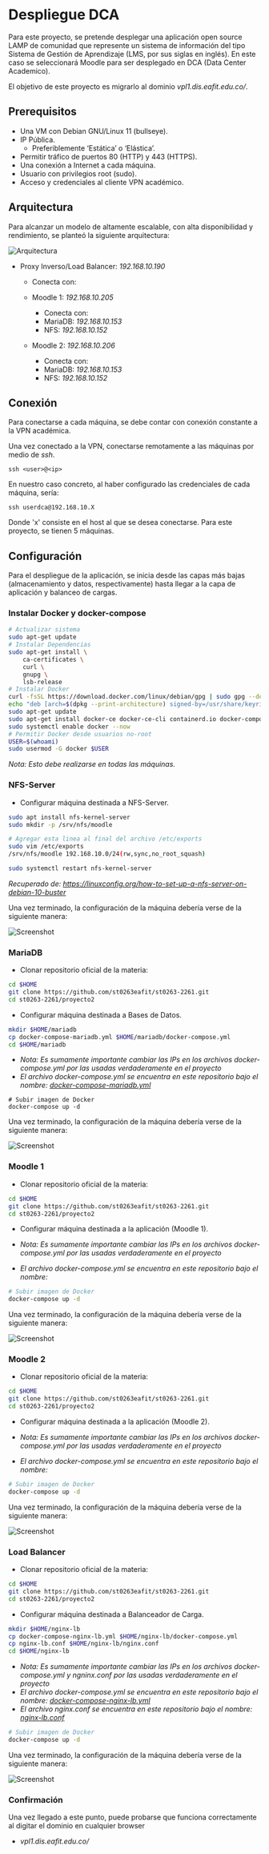 # Despliegue DCA

Para este proyecto, se pretende desplegar una aplicación open source LAMP de comunidad que represente un sistema de información del tipo Sistema de Gestión de Aprendizaje (LMS, por sus siglas en inglés). En este caso se seleccionará Moodle para ser desplegado en DCA (Data Center Academico).

El objetivo de este proyecto es migrarlo al dominio *vpl1.dis.eafit.edu.co/*.

## Prerequisitos

- Una VM con Debian GNU/Linux 11 (bullseye).
- IP Pública.
    - Preferiblemente ‘Estática’ o ‘Elástica’.
- Permitir tráfico de puertos 80 (HTTP) y 443 (HTTPS).
- Una conexión a Internet a cada máquina.
- Usuario con privilegios root (sudo).
- Acceso y credenciales al cliente VPN académico.

## Arquitectura

Para alcanzar un modelo de altamente escalable, con alta disponibilidad y rendimiento, se planteó la siguiente arquitectura:

![Arquitectura](https://github.com/GrayDiamond493/st0263-2261-AdrianGutierrez/blob/main/proyecto2/DCA/Images/ArquitecturaDCA.drawio.svg) 

- Proxy Inverso/Load Balancer: *192.168.10.190*
   - Conecta con:
   - Moodle 1: *192.168.10.205*
        - Conecta con:
        - MariaDB: *192.168.10.153*
        - NFS: *192.168.10.152*

   - Moodle 2: *192.168.10.206*
        - Conecta con:
        - MariaDB: *192.168.10.153*
        - NFS: *192.168.10.152*


## Conexión

Para conectarse a cada máquina, se debe contar con conexión constante a la VPN académica.

Una vez conectado a la VPN, conectarse remotamente a las máquinas por medio de *ssh*.

``` 
ssh <user>@<ip>
```

En nuestro caso concreto, al haber configurado las credenciales de cada máquina, sería:

``` 
ssh userdca@192.168.10.X
```

Donde 'x' consiste en el host al que se desea conectarse. Para este proyecto, se tienen 5 máquinas.

## Configuración

Para el despliegue de la aplicación, se inicia desde las capas más bajas (almacenamiento y datos, respectivamente) hasta llegar a la capa de aplicación y balanceo de cargas.

### Instalar Docker y docker-compose

```bash
# Actualizar sistema
sudo apt-get update
# Instalar Dependencias
sudo apt-get install \
    ca-certificates \
    curl \
    gnupg \
    lsb-release
# Instalar Docker
curl -fsSL https://download.docker.com/linux/debian/gpg | sudo gpg --dearmor -o /usr/share/keyrings/docker-archive-keyring.gpg
echo "deb [arch=$(dpkg --print-architecture) signed-by=/usr/share/keyrings/docker-archive-keyring.gpg] https://download.docker.com/linux/debian $(lsb_release -cs) stable" | sudo tee /etc/apt/sources.list.d/docker.list > /dev/null
sudo apt-get update
sudo apt-get install docker-ce docker-ce-cli containerd.io docker-compose
sudo systemctl enable docker --now
# Permitir Docker desde usuarios no-root
USER=$(whoami)
sudo usermod -G docker $USER
```
*Nota: Esto debe realizarse en todas las máquinas.*

### NFS-Server

- Configurar máquina destinada a NFS-Server.

```bash
sudo apt install nfs-kernel-server
sudo mkdir -p /srv/nfs/moodle

# Agregar esta linea al final del archivo /etc/exports
sudo vim /etc/exports
/srv/nfs/moodle 192.168.10.0/24(rw,sync,no_root_squash)

sudo systemctl restart nfs-kernel-server
```
*Recuperado de: https://linuxconfig.org/how-to-set-up-a-nfs-server-on-debian-10-buster*

Una vez terminado, la configuración de la máquina debería verse de la siguiente manera:

![Screenshot](https://github.com/GrayDiamond493/st0263-2261-AdrianGutierrez/blob/main/proyecto2/DCA/Images/5.NFS.jpg)

### MariaDB

- Clonar repositorio oficial de la materia:

```bash 
cd $HOME
git clone https://github.com/st0263eafit/st0263-2261.git
cd st0263-2261/proyecto2
```

- Configurar máquina destinada a Bases de Datos.

```bash 
mkdir $HOME/mariadb
cp docker-compose-mariadb.yml $HOME/mariadb/docker-compose.yml
cd $HOME/mariadb
```
- *Nota: Es sumamente importante cambiar las IPs en  los archivos docker-compose.yml por las usadas verdaderamente en el proyecto*
- *El archivo docker-compose.yml se encuentra en este repositorio bajo el nombre: [docker-compose-mariadb.yml](https://github.com/GrayDiamond493/st0263-2261-AdrianGutierrez/blob/main/proyecto2/DCA/Scripts/docker-compose-mariadb.yml)*
```
# Subir imagen de Docker
docker-compose up -d
```

Una vez terminado, la configuración de la máquina debería verse de la siguiente manera:

![Screenshot](https://github.com/GrayDiamond493/st0263-2261-AdrianGutierrez/blob/main/proyecto2/DCA/Images/4.MariaDB.jpg)

### Moodle 1
- Clonar repositorio oficial de la materia:

```bash 
cd $HOME
git clone https://github.com/st0263eafit/st0263-2261.git
cd st0263-2261/proyecto2
```

- Configurar máquina destinada a la aplicación (Moodle 1).

- *Nota: Es sumamente importante cambiar las IPs en  los archivos docker-compose.yml por las usadas verdaderamente en el proyecto*
- *El archivo docker-compose.yml se encuentra en este repositorio bajo el nombre: []()*

```bash 
# Subir imagen de Docker
docker-compose up -d
```

Una vez terminado, la configuración de la máquina debería verse de la siguiente manera:

![Screenshot]()

### Moodle 2
- Clonar repositorio oficial de la materia:

```bash 
cd $HOME
git clone https://github.com/st0263eafit/st0263-2261.git
cd st0263-2261/proyecto2
```

- Configurar máquina destinada a la aplicación (Moodle 2).

- *Nota: Es sumamente importante cambiar las IPs en  los archivos docker-compose.yml por las usadas verdaderamente en el proyecto*
- *El archivo docker-compose.yml se encuentra en este repositorio bajo el nombre: []()*

```bash 
# Subir imagen de Docker
docker-compose up -d
```

Una vez terminado, la configuración de la máquina debería verse de la siguiente manera:

![Screenshot]()

### Load Balancer
- Clonar repositorio oficial de la materia:

```bash 
cd $HOME
git clone https://github.com/st0263eafit/st0263-2261.git
cd st0263-2261/proyecto2
```

- Configurar máquina destinada a Balanceador de Carga.

```bash 
mkdir $HOME/nginx-lb
cp docker-compose-nginx-lb.yml $HOME/nginx-lb/docker-compose.yml
cp nginx-lb.conf $HOME/nginx-lb/nginx.conf
cd $HOME/nginx-lb
```

- *Nota: Es sumamente importante cambiar las IPs en  los archivos docker-compose.yml  y ngninx.conf por las usadas verdaderamente en el proyecto*
- *El archivo docker-compose.yml se encuentra en este repositorio bajo el nombre: [docker-compose-nginx-lb.yml]()*
- *El archivo nginx.conf se encuentra en este repositorio bajo el nombre: [nginx-lb.conf]()*

```bash 
# Subir imagen de Docker
docker-compose up -d
```

Una vez terminado, la configuración de la máquina debería verse de la siguiente manera:

![Screenshot]()

### Confirmación

Una vez llegado a este punto, puede probarse que funciona correctamente al digitar el dominio en cualquier browser
- *vpl1.dis.eafit.edu.co/*

